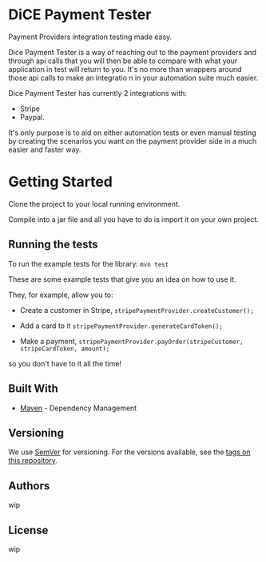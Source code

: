 # DiCE Payment Tester
Payment Providers integration testing made easy.

Dice Payment Tester is a way of reaching out to the payment providers and through api calls that you will then be able to compare with what your application in test will return to you. It's no more than wrappers around those api calls to make an integratio n in your automation suite much easier.

Dice Payment Tester has currently 2 integrations with:
- Stripe 
- Paypal.

It's only purpose is to aid on either automation tests or even manual testing by creating the scenarios you want on the payment provider side in a much easier and faster way.

# Getting Started

Clone the project to your local running environment.

Compile into a jar file and all you have to do is import it on your own project.

## Running the tests

To run the example tests for the library:
```mvn test```

These are some example tests that give you an idea on how to use it.

They, for example, allow you to:
* Create a customer in Stripe,
``` stripePaymentProvider.createCustomer(); ```

* Add a card to it
```stripePaymentProvider.generateCardToken();```

* Make a payment,
```stripePaymentProvider.payOrder(stripeCustomer, stripeCardToken, amount);```

so you don't have to it all the time!

## Built With

* [Maven](https://maven.apache.org/) - Dependency Management

## Versioning

We use [SemVer](http://semver.org/) for versioning. For the versions available, see the [tags on this repository](https://github.com/your/project/tags). 

## Authors
wip

## License
wip
